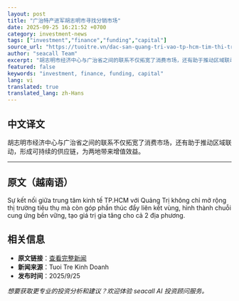 ```yaml
---
layout: post
title: "广治特产进军胡志明市寻找分销市场"
date: 2025-09-25 16:21:52 +0700
category: investment-news
tags: ["investment","finance","funding","capital"]
source_url: "https://tuoitre.vn/dac-san-quang-tri-vao-tp-hcm-tim-thi-truong-phan-phoi-20250925180208863.htm"
author: "seacall Team"
excerpt: "胡志明市经济中心与广治省之间的联系不仅拓宽了消费市场，还有助于推动区域联动，形成可持续的供应链，为两地带来增值效益。..."
featured: false
keywords: "investment, finance, funding, capital"
lang: vi
translated: true
translated_lang: zh-Hans
---
```


## 中文译文

胡志明市经济中心与广治省之间的联系不仅拓宽了消费市场，还有助于推动区域联动，形成可持续的供应链，为两地带来增值效益。

---

## 原文（越南语）

Sự kết nối giữa trung tâm kinh tế TP.HCM với Quảng Trị không chỉ mở rộng thị trường tiêu thụ mà còn góp phần thúc đẩy liên kết vùng, hình thành chuỗi cung ứng bền vững, tạo giá trị gia tăng cho cả 2 địa phương.

## 相关信息

- **原文链接**：[查看完整新闻](https://tuoitre.vn/dac-san-quang-tri-vao-tp-hcm-tim-thi-truong-phan-phoi-20250925180208863.htm)
- **新闻来源**：Tuoi Tre Kinh Doanh
- **发布时间**：2025/9/25

*想要获取更专业的投资分析和建议？欢迎体验 seacall AI 投资顾问服务。*